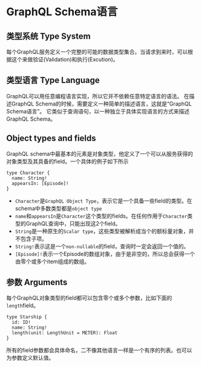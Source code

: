 # GraphQL Schema语言


## 类型系统 Type System

每个GraphQL服务定义一个完整的可能的数据类型集合。当请求到来时，可以根据这个来做验证(Validation)和执行(Excution)。


## 类型语言 Type Language

GraphQL可以用任意编程语言实现，所以它并不依赖任意特定语言的语法。
在描述GraphQL Schema的时候，需要定义一种简单的描述语言，这就是“GraphQL Schema语言”。
它类似于查询语句，以一种独立于具体实现语言的方式来描述GraphQL Schema。

## Object types and fields
 GraphQL schema中最基本的元素是对象类型，他定义了一个可以从服务获得的对象类型及其具备的field。一个具体的例子如下所示

```
type Character {
  name: String!
  appearsIn: [Episode]!
}
```

* `Character`是`GraphQL Object Type`，表示它是一个具备一些field的类型。在schema中多数类型都是`object type`
* `name`和`appearsIn`是`Character`这个类型的fields。在任何作用于`Character`类型的GraphQL查询中，只能出现这2个field。
* `String`是一种原生的`Scalar type`，这些类型被解析成当个的额标量对象，并不包含子项。
* `String!`表示这是一个`non-nullable`的field，查询时一定会返回一个值的。
* `[Episode]!`表示一个Episode的数组对象，由于是非空的，所以总会获得一个由零个或多个item组成的数组。


## 参数 Arguments

每个GraphQL对象类型的field都可以包含零个或多个参数，比如下面的`length`field。

```
type Starship {
  id: ID!
  name: String!
  length(unit: LengthUnit = METER): Float
}
```

所有的field参数都会具体命名，二不像其他语言一样是一个有序的列表。也可以为参数定义默认值。
